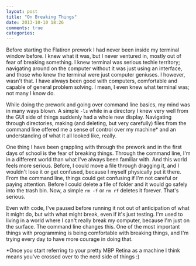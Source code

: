 ```yaml
---
layout: post
title: "On Breaking Things"
date: 2013-10-10 18:26
comments: true
categories: 
---
```

Before starting the Flatiron prework I had never been inside my terminal window before. I knew what it was, but I never ventured in, mostly out of fear of breaking something. I knew terminal was serious techie territory; navigating around on the computer without it was just using an interface, and those who knew the terminal were just computer geniuses. I however, wasn't that. I have always been good with computers, comfortable and capable of general problem solving. I mean, I even knew what terminal was; not many I know do.

While doing the prework and going over command line basics, my mind was in many ways blown. A simple `-ls` while in a directory I knew very well from the GUI side of things suddenly had a whole new display. Navigating through directories, making (and deleting, but very carefully) files from the command line offered me a sense of control over my machine* and an understanding of what it all looked like, really. 

One thing I have been grappling with through the prework and in the first days of school is the fear of breaking things. Through the command line, I'm in a different world than what I've always been familiar with. And this world feels more serious. Before, I could move a file through dragging it, and I wouldn't lose it or get confused, because I myself physically put it there. From the command line, things could get confusing  if I'm not careful or paying attention. Before I could delete a file of folder and it would go safely into the trash bin. Now, a simple `rm -f` or `rm rf` deletes it forever. That's serious.

Even with code, I've paused before running it not out of anticipation of what it might do, but with what might break, even if it's just testing. I'm used to living in a world where I can't really break my computer, because I'm just on the surface. The command line changes this. One of the most important things with programming is being comfortable with breaking things, and I'm trying every day to have more courage in doing that. 


*Once you start referring to your pretty MBP Retina as a machine I think means you've crossed over to the nerd side of things :)